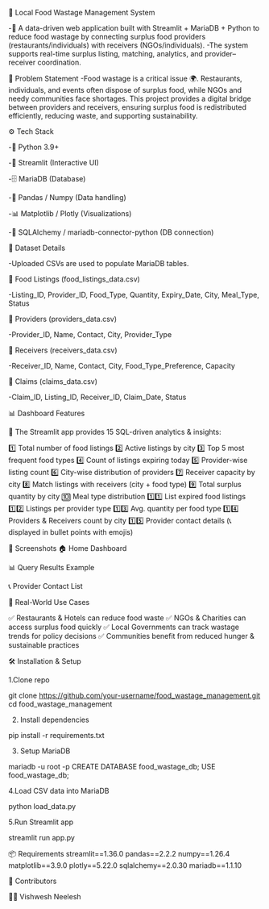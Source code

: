 🍲 Local Food Wastage Management System

-🚀 A data-driven web application built with Streamlit + MariaDB + Python to reduce food wastage by connecting surplus food providers (restaurants/individuals) with receivers (NGOs/individuals).
-The system supports real-time surplus listing, matching, analytics, and provider–receiver coordination.

📌 Problem Statement
-Food wastage is a critical issue 🌍. Restaurants, individuals, and events often dispose of surplus food, while NGOs and needy communities face shortages.
This project provides a digital bridge between providers and receivers, ensuring surplus food is redistributed efficiently, reducing waste, and supporting sustainability.

⚙️ Tech Stack

-🐍 Python 3.9+

-🎈 Streamlit (Interactive UI)

-🗄️ MariaDB (Database)

-🐼 Pandas / Numpy (Data handling)

-📊 Matplotlib / Plotly (Visualizations)

-📝 SQLAlchemy / mariadb-connector-python (DB connection)


📂 Dataset Details

-Uploaded CSVs are used to populate MariaDB tables.

🍱 Food Listings (food_listings_data.csv)

-Listing_ID, Provider_ID, Food_Type, Quantity, Expiry_Date, City, Meal_Type, Status

🏢 Providers (providers_data.csv)

-Provider_ID, Name, Contact, City, Provider_Type

🙋 Receivers (receivers_data.csv)

-Receiver_ID, Name, Contact, City, Food_Type_Preference, Capacity

📑 Claims (claims_data.csv)

-Claim_ID, Listing_ID, Receiver_ID, Claim_Date, Status


📊 Dashboard Features

🔎 The Streamlit app provides 15 SQL-driven analytics & insights:

1️⃣ Total number of food listings
2️⃣ Active listings by city
3️⃣ Top 5 most frequent food types
4️⃣ Count of listings expiring today
5️⃣ Provider-wise listing count
6️⃣ City-wise distribution of providers
7️⃣ Receiver capacity by city
8️⃣ Match listings with receivers (city + food type)
9️⃣ Total surplus quantity by city
🔟 Meal type distribution
1️⃣1️⃣ List expired food listings
1️⃣2️⃣ Listings per provider type
1️⃣3️⃣ Avg. quantity per food type
1️⃣4️⃣ Providers & Receivers count by city
1️⃣5️⃣ Provider contact details (📞 displayed in bullet points with emojis)


📸 Screenshots
🏠 Home Dashboard

📊 Query Results Example

📞 Provider Contact List


🎯 Real-World Use Cases

✅ Restaurants & Hotels can reduce food waste
✅ NGOs & Charities can access surplus food quickly
✅ Local Governments can track wastage trends for policy decisions
✅ Communities benefit from reduced hunger & sustainable practices


🛠️ Installation & Setup

1.Clone repo

git clone https://github.com/your-username/food_wastage_management.git
cd food_wastage_management


2. Install dependencies

pip install -r requirements.txt

3. Setup MariaDB

mariadb -u root -p
CREATE DATABASE food_wastage_db;
USE food_wastage_db;

4.Load CSV data into MariaDB

python load_data.py

5.Run Streamlit app

streamlit run app.py

📦 Requirements
streamlit==1.36.0
pandas==2.2.2
numpy==1.26.4
matplotlib==3.9.0
plotly==5.22.0
sqlalchemy==2.0.30
mariadb==1.1.10


🤝 Contributors

👨‍💻 Vishwesh Neelesh








